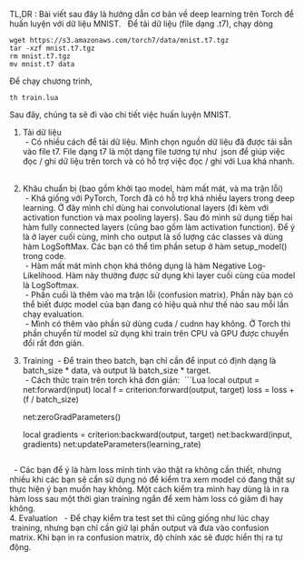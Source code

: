 TL,DR : Bài viết sau đây là hướng dẫn cơ bản về deep learning trên Torch để huấn luyện với dữ liệu MNIST.  
Để tải dữ liệu (file dạng .t7), chạy dòng 
```Shell
wget https://s3.amazonaws.com/torch7/data/mnist.t7.tgz
tar -xzf mnist.t7.tgz
rm mnist.t7.tgz
mv mnist.t7 data
```

Để chạy chương trình, 
```Shell
th train.lua
```
Sau đây, chúng ta sẽ đi vào chi tiết việc huấn luyện MNIST.  

1. Tải dữ liệu  
  - Có nhiều cách để tải dữ liệu. Mình chọn nguồn dữ liệu đã được tải sẵn vào file t7. File dạng t7 là một dạng file tương tự như 
  json để giúp việc đọc / ghi dữ liệu trên torch và có hỗ trợ việc đọc / ghi với Lua khá nhanh.   
  
2. Khâu chuẩn bị (bao gồm khởi tạo model, hàm mất mát, và ma trận lỗi)   
  - Khá giống với PyTorch, Torch đã có hỗ trợ khá nhiều layers trong deep learning. Ở đây mình chỉ dùng hai convolutional layers (đi kèm với activation function và max pooling layers). Sau đó mình sử dụng tiếp hai hàm fully connected layers (cũng bao gồm làm activation function). Để ý là ở layer cuối cùng, mình cho output là số lượng các classes và dùng hàm LogSoftMax. Các bạn có thể tìm phần setup ở hàm setup_model() trong code.   
  - Hàm mất mát mình chọn khá thông dụng là hàm Negative Log-Likelihood. Hàm này thường được sử dụng khi layer cuối cùng của model là LogSoftmax.  
  - Phần cuối là thêm vào ma trận lỗi (confusion matrix). Phần này bạn có thể biết được model của bạn đang có hiệu quả như thế nào sau mỗi lần chạy evaluation.   
  - Mình có thêm vào phần sử dùng cuda / cudnn hay không. Ở Torch thì phần chuyển từ model sử dụng khi train trên CPU và GPU được chuyển đổi rất đơn giản.   
3. Training
  - Để train theo batch, bạn chỉ cần để input có định dạng là batch_size * data, và output là batch_size * target.   
  - Cách thức train trên torch khá đơn giản:
  ```Lua
      local output = net:forward(input)
      local f = criterion:forward(output, target)
      loss = loss + (f / batch_size)

      net:zeroGradParameters()

      local gradients = criterion:backward(output, target)
      net:backward(input, gradients)
      net:updateParameters(learning_rate)
   ```   
   - Các bạn để ý là hàm loss mình tính vào thật ra không cần thiết, nhưng nhiều khi các bạn sẽ cần sử dụng nó để kiểm tra xem model có đang thật sự thực hiện ý bạn muốn hay không. Một cách kiểm tra mình hay dùng là in ra hàm loss sau một thời gian training ngắn để xem hàm loss có giảm đi hay không.   
4. Evaluation
   - Để chạy kiểm tra test set thì cũng giống như lúc chạy  training, nhưng bạn chỉ cần giữ lại phần output và đưa vào confusion matrix. Khi bạn in ra confusion matrix, độ chính xác sẽ được hiển thị ra tự động.   

